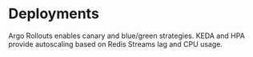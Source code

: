# Deployments

Argo Rollouts enables canary and blue/green strategies. KEDA and HPA
provide autoscaling based on Redis Streams lag and CPU usage.
